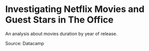 # Investigating Netflix Movies and Guest Stars in The Office

An analysis about movies duration by year of release.

Source: Datacamp
